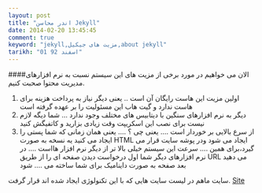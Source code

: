 ```yaml
---
layout: post
title: "اندر محاسن Jekyll"
date: 2014-02-20 13:45:45
comment: true
keyword: "jekyll,مزیت های جیکیل,about jekyll"
tarikh: "01 اسفند 92"
---
```

####الان می خواهیم در مورد برخی از مزیت های این سیستم نسبت به نرم افزارهای مدیریت محتوا صحبت کنیم.
1. اولین مزیت این  هاست رایگان آن است
..  یعنی دیگر نیاز به پرداخت هزینه برای هاست ندارد و گیت هاب این مسئولیت را بر عهده گرفته است
2. دیگر به نرم افزارهای سنگین با دیتابیس های مختلف وجود ندارد
...  شما دیگه لازم نیست برای نصب این اسکریپت وقت زیادی بزارید و کاتفیگش کنید
3. از سرع بالایی بر خوردار است
....  یعنی چی ؟
....  یعنی همان زمانی که شما پستی را ایجاد می کنید یه نسخه به صورت HTML ایجاد می شود ودر پوشه سایت قرار می گیرد،برای همین ....  سرعت این سیستم خیلی بالا تر از دیگر نرم افزار هااست
....  در نرم افزارهای دیگر شما اول درخواست دیدن صفحه ای را از طریق URL می دهید بعد صفحه به صورت داینامیک برای شما ساخته می ....  شود

سایت ماهم در لیست سایت هایی که با این تکنولوژی ایجاد شده اند قرار گرفت.
[Site](https://github.com/jekyll/jekyll/wiki/sites) 
